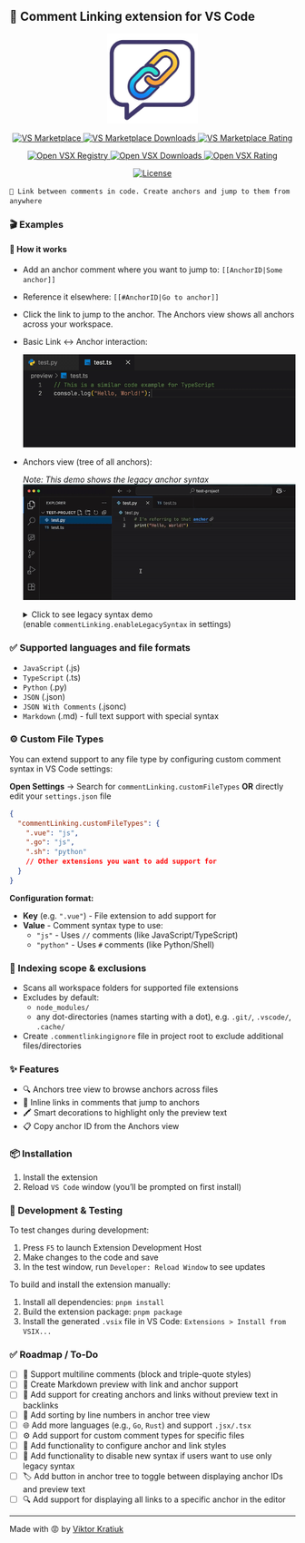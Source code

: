 ## 💬 Comment Linking extension for VS Code

<p align="center">
  <img src="./resources/demo/logo.png" alt="Logo" width="160"/>
</p>

<p align="center">
  <a href="https://marketplace.visualstudio.com/items?itemName=kratiuk.commentlinking">
    <img alt="VS Marketplace" src="https://img.shields.io/visual-studio-marketplace/v/kratiuk.commentlinking?style=for-the-badge&color=blue&label=VS%20Marketplace" />
  </a>
  <a href="https://marketplace.visualstudio.com/items?itemName=kratiuk.commentlinking">
    <img alt="VS Marketplace Downloads" src="https://img.shields.io/visual-studio-marketplace/d/kratiuk.commentlinking?style=for-the-badge&color=informational&cacheSeconds=300" />
  </a>
  <a href="https://marketplace.visualstudio.com/items?itemName=kratiuk.commentlinking">
    <img alt="VS Marketplace Rating" src="https://img.shields.io/visual-studio-marketplace/r/kratiuk.commentlinking?style=for-the-badge&color=yellow&cacheSeconds=300" />
  </a>
</p>

<p align="center">
  <a href="https://open-vsx.org/extension/kratiuk/commentlinking">
    <img alt="Open VSX Registry" src="https://img.shields.io/open-vsx/v/kratiuk/commentlinking?style=for-the-badge&color=purple&label=Open%20VSX%20Registry" />
  </a>
  <a href="https://open-vsx.org/extension/kratiuk/commentlinking">
    <img alt="Open VSX Downloads" src="https://img.shields.io/open-vsx/dt/kratiuk/commentlinking?style=for-the-badge&color=informational" />
  </a>
  <a href="https://open-vsx.org/extension/kratiuk/commentlinking">
    <img alt="Open VSX Rating" src="https://img.shields.io/open-vsx/rating/kratiuk/commentlinking?style=for-the-badge&color=yellow" />
  </a>
</p>

<p align="center">
  <a href="https://github.com/kratiuk/commentlinking/blob/master/LICENSE">
    <img alt="License" src="https://img.shields.io/badge/License-MIT-success?style=for-the-badge" />
  </a>
</p>

`🔗 Link between comments in code. Create anchors and jump to them from anywhere`

### 🎬 Examples

#### 🧠 How it works

- Add an anchor comment where you want to jump to: `[[AnchorID|Some anchor]]`
- Reference it elsewhere: `[[#AnchorID|Go to anchor]]`
- Click the link to jump to the anchor. The Anchors view shows all anchors across your workspace.

- Basic Link ↔ Anchor interaction:

  ![Link-Anchor Demo](./resources/demo/new/basic-preview.gif)

- Anchors view (tree of all anchors):

  _Note: This demo shows the legacy anchor syntax_
  ![Anchors View Demo](./resources/demo/old/2.gif)

  <details>
  <summary>Click to see legacy syntax demo<br/>
  (enable <code>commentLinking.enableLegacySyntax</code> in settings)</summary>

  ![Legacy Syntax Demo](./resources/demo/old/1.gif)

  ![Legacy Syntax](./resources/demo/old/old-syntax.png)

  </details>

### ✅ Supported languages and file formats

- `JavaScript` (.js)
- `TypeScript` (.ts)
- `Python` (.py)
- `JSON` (.json)
- `JSON With Comments` (.jsonc)
- `Markdown` (.md) - full text support with special syntax

### ⚙️ Custom File Types

You can extend support to any file type by configuring custom comment syntax in VS Code settings:

**Open Settings** → Search for `commentLinking.customFileTypes` **OR** directly edit your `settings.json` file

```json
{
  "commentLinking.customFileTypes": {
    ".vue": "js",
    ".go": "js",
    ".sh": "python"
    // Other extensions you want to add support for
  }
}
```

**Configuration format:**

- **Key** (e.g. `".vue"`) - File extension to add support for
- **Value** - Comment syntax type to use:
  - `"js"` - Uses `//` comments (like JavaScript/TypeScript)
  - `"python"` - Uses `#` comments (like Python/Shell)

### 📂 Indexing scope & exclusions

- Scans all workspace folders for supported file extensions
- Excludes by default:
  - `node_modules/`
  - any dot-directories (names starting with a dot), e.g. `.git/`, `.vscode/`, `.cache/`
- Create `.commentlinkingignore` file in project root to exclude additional files/directories

### ✨ Features

- 🔍 Anchors tree view to browse anchors across files
- 🎯 Inline links in comments that jump to anchors
- 🖍️ Smart decorations to highlight only the preview text
- 📋 Copy anchor ID from the Anchors view

### 📦 Installation

1. Install the extension
2. Reload `VS Code` window (you’ll be prompted on first install)

### 🧪 Development & Testing

To test changes during development:

1. Press `F5` to launch Extension Development Host
2. Make changes to the code and save
3. In the test window, run `Developer: Reload Window` to see updates

To build and install the extension manually:

1. Install all dependencies: `pnpm install`
2. Build the extension package: `pnpm package`
3. Install the generated `.vsix` file in VS Code: `Extensions > Install from VSIX...`

### ✅ Roadmap / To‑Do

- [ ] 🧵 Support multiline comments (block and triple-quote styles)
- [ ] 📖 Create Markdown preview with link and anchor support
- [ ] 🔗 Add support for creating anchors and links without preview text in backlinks
- [ ] 🔀 Add sorting by line numbers in anchor tree view
- [ ] 🌐 Add more languages (e.g., `Go`, `Rust`) and support `.jsx/.tsx`
- [ ] ⚙️ Add support for custom comment types for specific files
- [ ] 🎨 Add functionality to configure anchor and link styles
- [ ] 🔄 Add functionality to disable new syntax if users want to use only legacy syntax
- [ ] 🏷️ Add button in anchor tree to toggle between displaying anchor IDs and preview text
- [ ] 🔍 Add support for displaying all links to a specific anchor in the editor

---

Made with 😡 by [Viktor Kratiuk](https://github.com/kratiuk)
